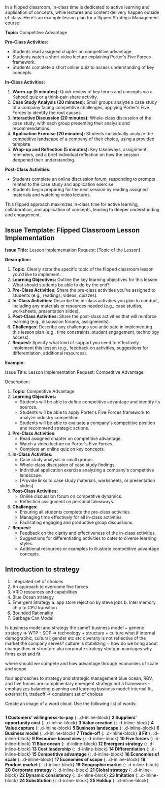 In a flipped classroom, in-class time is dedicated to active learning and application of concepts, while lectures and content delivery happen outside of class. Here's an example lesson plan for a flipped Strategic Management course:

**Topic:** Competitive Advantage

**Pre-Class Activities:**

* Students read assigned chapter on competitive advantage.
* Students watch a short video lecture explaining Porter's Five Forces framework.
* Students complete a short online quiz to assess understanding of key concepts.

**In-Class Activities:**

1. **Warm-up (5 minutes):**  Quick review of key terms and concepts via a Kahoot! quiz or a think-pair-share activity.
2. **Case Study Analysis (20 minutes):**  Small groups analyze a case study of a company facing competitive challenges, applying Porter's Five Forces to identify the root causes.
3. **Interactive Discussion (20 minutes):**  Whole-class discussion of the case study, with each group presenting their analysis and recommendations.
4. **Application Exercise (20 minutes):**  Students individually analyze the competitive landscape of a company of their choice, using a provided template.
5. **Wrap-up and Reflection (5 minutes):**  Key takeaways, assignment reminders, and a brief individual reflection on how the session deepened their understanding.

**Post-Class Activities:**

* Students complete an online discussion forum, responding to prompts related to the case study and application exercise.
* Students begin preparing for the next session by reading assigned materials and watching video lectures.

This flipped approach maximizes in-class time for active learning, collaboration, and application of concepts, leading to deeper understanding and engagement.

## Issue Template: Flipped Classroom Lesson Implementation

**Issue Title:** Lesson Implementation Request: [Topic of the Lesson]

**Description:**

1. **Topic:** Clearly state the specific topic of the flipped classroom lesson you'd like to implement.
2. **Learning Objectives:** Outline the key learning objectives for this lesson. What should students be able to do by the end?
3. **Pre-Class Activities:** Share the pre-class activities you've assigned to students (e.g., readings, videos, quizzes).
4. **In-Class Activities:** Describe the in-class activities you plan to conduct, including any materials or resources needed (e.g., case studies, worksheets, presentation slides).
5. **Post-Class Activities:** Share the post-class activities that will reinforce learning (e.g., discussion forums, assignments).
6. **Challenges:**  Describe any challenges you anticipate in implementing this lesson plan (e.g., time constraints, student engagement, technology access).
7. **Request:**  Specify what kind of support you need to effectively implement this lesson (e.g., feedback on activities, suggestions for differentiation, additional resources).

**Example:**

Issue Title: Lesson Implementation Request: Competitive Advantage

Description:

1. **Topic:** Competitive Advantage
2. **Learning Objectives:**
    * Students will be able to define competitive advantage and identify its sources.
    * Students will be able to apply Porter's Five Forces framework to analyze industry competition.
    * Students will be able to evaluate a company's competitive position and recommend strategic actions.
3. **Pre-Class Activities:**
    * Read assigned chapter on competitive advantage.
    * Watch a video lecture on Porter's Five Forces.
    * Complete an online quiz on key concepts.
4. **In-Class Activities:**
    * Case study analysis in small groups.
    * Whole-class discussion of case study findings.
    * Individual application exercise analyzing a company's competitive landscape.
    * [Provide links to case study materials, worksheets, or presentation slides]
5. **Post-Class Activities:**
    * Online discussion forum on competitive dynamics.
    * Reflection assignment on personal takeaways.
6. **Challenges:**
    * Ensuring all students complete the pre-class activities.
    * Managing time effectively for all in-class activities.
    * Facilitating engaging and productive group discussions.
7. **Request:**
    * Feedback on the clarity and effectiveness of the in-class activities.
    * Suggestions for differentiating activities to cater to diverse learning styles.
    * Additional resources or examples to illustrate competitive advantage concepts.

## Introduction to strategy
1. integrated set of choices
2. An approach to overcome five forces
3. VRIO resources and capabilities 
4. Blue Ocean strategy
5. Emergent Strategy
    a. app store rejection by steve jobs
    b. Intel memory chip to CPU transition 
6. Bounded Rationality 
7. Garbage Can Model

Is business model and strategy the same?
business model ~ generic strategy => WTP - SOP => technology + structure  + culture 
what if internal demographic, cultural, gender etc etc diversity is not reflective of the market the company serves? 
culture is stabilizing ~ how do we bring about change then => structure aka corporate strategy shotgun marriages
why firms exist and fit 

where should we compete and how
advantage through economies of scale and scope

four approaches to strategy and strategic management
blue ocean, RBV, and five forces are complmentary
emergent strategy not a framework - emphasizes balancing planning and learning
business model: internal fit, external fit, tradeoff => consistent set of choices

Create an image of a word cloud. Use the following list of words:

<div style="display: flex; flex-wrap: wrap;">

**1 Customers' willingness-to-pay**
{: .d-inline-block}
**2 Suppliers' opportunity cost**
{: .d-inline-block}
**3 Value creation**
{: .d-inline-block}
**4 Value capture**
{: .d-inline-block}
**5 Business landscape**
{: .d-inline-block}
**6 Business model**
{: .d-inline-block}
**7 Trade-off**
{: .d-inline-block}
**8 Fit**
{: .d-inline-block}
**9 Resource-based view**
{: .d-inline-block}
**10 Five forces**
{: .d-inline-block}
**11 Blue ocean**
{: .d-inline-block}
**12 Emergent strategy**
{: .d-inline-block}
**13 Cost leadership**
{: .d-inline-block}
**14 Differentiation**
{: .d-inline-block}
**15 Competitive advantage**
{: .d-inline-block}
**16 Economies of scale**
{: .d-inline-block}
**17 Economies of scope**
{: .d-inline-block}
**18 Product market**
{: .d-inline-block}
**19 Geographic market**
{: .d-inline-block}
**20 Corporate strategy**
{: .d-inline-block}
**21 Global strategy**
{: .d-inline-block}
**22 Dynamic consistency**
{: .d-inline-block}
**23 Imitation**
{: .d-inline-block}
**24 Substitution**
{: .d-inline-block}
**25 Holdup**
{: .d-inline-block}
</div>
